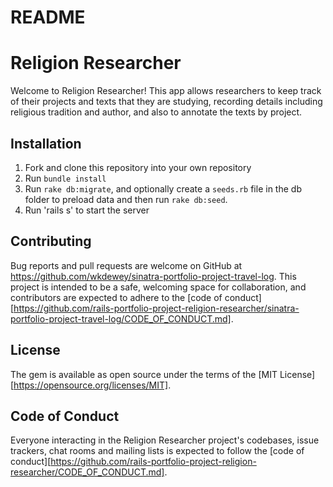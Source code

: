 # README


# Religion Researcher

Welcome to Religion Researcher! This app allows researchers to keep track of their projects and texts that they are studying, recording details including religious tradition and author, and also to annotate the texts by project.

## Installation

1. Fork and clone this repository into your own repository
2. Run `bundle install`
3. Run `rake db:migrate`, and optionally create a `seeds.rb` file in the db folder to preload data and then run `rake db:seed`.
4. Run 'rails s' to start the server


## Contributing

Bug reports and pull requests are welcome on GitHub at https://github.com/wkdewey/sinatra-portfolio-project-travel-log. This project is intended to be a safe, welcoming space for collaboration, and contributors are expected to adhere to the [code of conduct][https://github.com/rails-portfolio-project-religion-researcher/sinatra-portfolio-project-travel-log/CODE_OF_CONDUCT.md].


## License

The gem is available as open source under the terms of the [MIT License][https://opensource.org/licenses/MIT].

## Code of Conduct

Everyone interacting in the Religion Researcher project's codebases, issue trackers, chat rooms and mailing lists is expected to follow the [code of conduct][https://github.com/rails-portfolio-project-religion-researcher/CODE_OF_CONDUCT.md].
